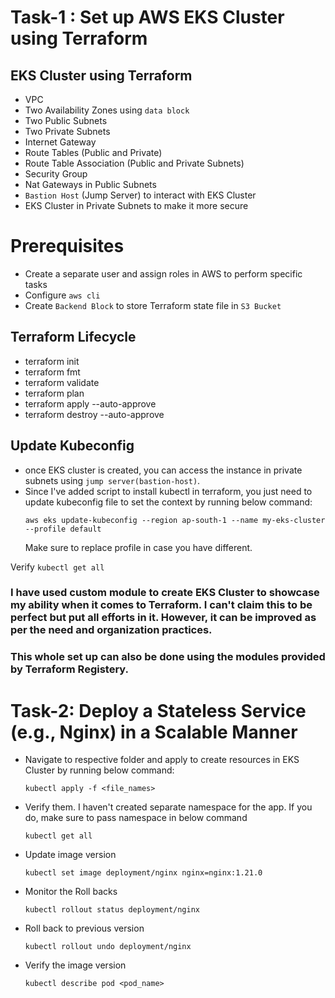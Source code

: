 
# Task-1 : Set up AWS EKS Cluster using Terraform


## EKS Cluster using Terraform
- VPC
- Two Availability Zones using `data block`
- Two Public Subnets
- Two Private Subnets
- Internet Gateway
- Route Tables (Public and Private)
- Route Table Association (Public and Private Subnets)
- Security Group
- Nat Gateways in Public Subnets
- `Bastion Host` (Jump Server) to interact with EKS Cluster
- EKS Cluster in Private Subnets to make it more secure

# Prerequisites
- Create a separate user and assign roles in AWS to perform specific tasks
- Configure `aws cli`
- Create `Backend Block` to store Terraform state file in `S3 Bucket`

## Terraform Lifecycle
- terraform init
- terraform fmt
- terraform validate
- terraform plan
- terraform apply --auto-approve
- terraform destroy --auto-approve


## Update Kubeconfig
- once EKS cluster is created, you can access the instance in private subnets using `jump server(bastion-host)`.
- Since I've added script to install kubectl in terraform, you just need to update kubeconfig file to set the context by running below command:
    ```
    aws eks update-kubeconfig --region ap-south-1 --name my-eks-cluster --profile default
    ```
    Make sure to replace profile in case you have different.

Verify 
`kubectl get all`

### I have used custom module to create EKS Cluster to showcase my ability when it comes to Terraform. I can't claim this to be perfect but put all efforts in it. However, it can be improved as per the need and organization practices.

### This whole set up can also be done using the modules provided by Terraform Registery.





# Task-2: Deploy a Stateless Service (e.g., Nginx) in a Scalable Manner

- Navigate to respective folder and apply to create resources in EKS Cluster by running below command:
    ```
    kubectl apply -f <file_names>
    ```
- Verify them. I haven't created separate namespace for the app. If you do, make sure to pass namespace in below command
    ```
    kubectl get all
    ```
- Update image version
    ```
    kubectl set image deployment/nginx nginx=nginx:1.21.0
    ```

- Monitor the Roll backs
    ```
    kubectl rollout status deployment/nginx
    ```

- Roll back to previous version
    ```
    kubectl rollout undo deployment/nginx
    ```
- Verify the image version
    ```
    kubectl describe pod <pod_name>
    ```      



